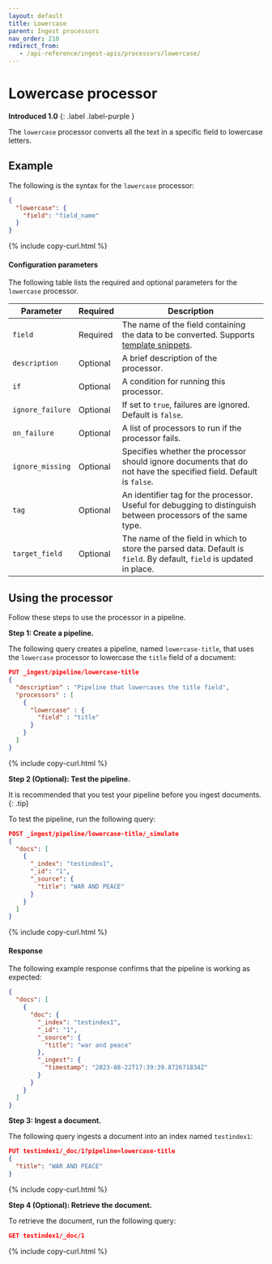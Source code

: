 ```yaml
---
layout: default
title: Lowercase
parent: Ingest processors
nav_order: 210
redirect_from:
   - /api-reference/ingest-apis/processors/lowercase/
---
```


# Lowercase processor
**Introduced 1.0**
{: .label .label-purple }

The `lowercase` processor converts all the text in a specific field to lowercase letters. 

## Example
The following is the syntax for the `lowercase` processor: 

```json
{
  "lowercase": {
    "field": "field_name"
  }
}
```
{% include copy-curl.html %}

#### Configuration parameters

The following table lists the required and optional parameters for the `lowercase` processor.

| Parameter  | Required  | Description  |
|---|---|---|
`field`  | Required  | The name of the field containing the data to be converted. Supports [template snippets]({{site.url}}{{site.baseurl}}/ingest-pipelines/create-ingest/#template-snippets). |
`description`  | Optional  | A brief description of the processor.  |
`if` | Optional | A condition for running this processor. |
`ignore_failure` | Optional | If set to `true`, failures are ignored. Default is `false`. |
`on_failure` | Optional | A list of processors to run if the processor fails. |
`ignore_missing`  | Optional  | Specifies whether the processor should ignore documents that do not have the specified field. Default is `false`.  |
`tag` | Optional | An identifier tag for the processor. Useful for debugging to distinguish between processors of the same type. |
`target_field`  | Optional  | The name of the field in which to store the parsed data. Default is `field`. By default, `field` is updated in place. |

## Using the processor

Follow these steps to use the processor in a pipeline.

**Step 1: Create a pipeline.** 

The following query creates a pipeline, named `lowercase-title`, that uses the `lowercase` processor to lowercase the `title` field of a document:

```json
PUT _ingest/pipeline/lowercase-title
{
  "description" : "Pipeline that lowercases the title field",
  "processors" : [
    {
      "lowercase" : {
        "field" : "title"
      }
    }
  ]
}
```
{% include copy-curl.html %}

**Step 2 (Optional): Test the pipeline.**

It is recommended that you test your pipeline before you ingest documents.
{: .tip}

To test the pipeline, run the following query:

```json
POST _ingest/pipeline/lowercase-title/_simulate
{
  "docs": [
    {
      "_index": "testindex1",
      "_id": "1",
      "_source": {
        "title": "WAR AND PEACE"
      }
    }
  ]
}
```
{% include copy-curl.html %}

#### Response

The following example response confirms that the pipeline is working as expected:

```json
{
  "docs": [
    {
      "doc": {
        "_index": "testindex1",
        "_id": "1",
        "_source": {
          "title": "war and peace"
        },
        "_ingest": {
          "timestamp": "2023-08-22T17:39:39.872671834Z"
        }
      }
    }
  ]
}
```

**Step 3: Ingest a document.**

The following query ingests a document into an index named `testindex1`:

```json
PUT testindex1/_doc/1?pipeline=lowercase-title
{
  "title": "WAR AND PEACE"
}
```
{% include copy-curl.html %}

**Step 4 (Optional): Retrieve the document.**

To retrieve the document, run the following query:

```json
GET testindex1/_doc/1
```
{% include copy-curl.html %}
